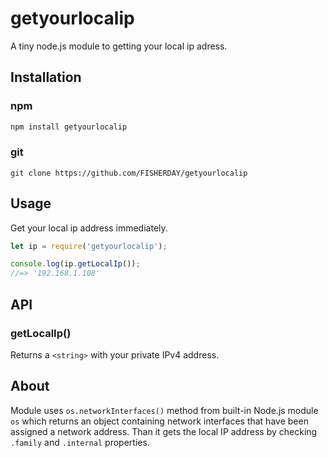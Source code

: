 # getyourlocalip

A tiny node.js module to getting your local ip adress.

## Installation

### npm

```sh
npm install getyourlocalip
```

### git

```shell
git clone https://github.com/FISHERDAY/getyourlocalip
```

## Usage

Get your local ip address immediately.

```js
let ip = require('getyourlocalip');

console.log(ip.getLocalIp());
//=> '192.168.1.108'
```

## API

### getLocalIp()

Returns a `<string>` with your private IPv4 address.

## About
Module uses `os.networkInterfaces()` method from built-in Node.js module `os` which returns an object containing network interfaces that have been assigned a network address. Than it gets the local IP address by checking `.family` and `.internal` properties.